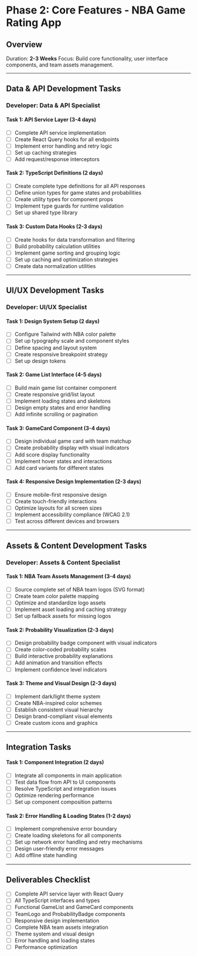 # Phase 2: Core Features - NBA Game Rating App

## Overview
Duration: **2-3 Weeks**
Focus: Build core functionality, user interface components, and team assets management.

---

## Data & API Development Tasks

### **Developer: Data & API Specialist**

#### Task 1: API Service Layer (3-4 days)
- [ ] Complete API service implementation
- [ ] Create React Query hooks for all endpoints
- [ ] Implement error handling and retry logic
- [ ] Set up caching strategies
- [ ] Add request/response interceptors

#### Task 2: TypeScript Definitions (2 days)
- [ ] Create complete type definitions for all API responses
- [ ] Define union types for game states and probabilities
- [ ] Create utility types for component props
- [ ] Implement type guards for runtime validation
- [ ] Set up shared type library

#### Task 3: Custom Data Hooks (2-3 days)
- [ ] Create hooks for data transformation and filtering
- [ ] Build probability calculation utilities
- [ ] Implement game sorting and grouping logic
- [ ] Set up caching and optimization strategies
- [ ] Create data normalization utilities

---

## UI/UX Development Tasks

### **Developer: UI/UX Specialist**

#### Task 1: Design System Setup (2 days)
- [ ] Configure Tailwind with NBA color palette
- [ ] Set up typography scale and component styles
- [ ] Define spacing and layout system
- [ ] Create responsive breakpoint strategy
- [ ] Set up design tokens

#### Task 2: Game List Interface (4-5 days)
- [ ] Build main game list container component
- [ ] Create responsive grid/list layout
- [ ] Implement loading states and skeletons
- [ ] Design empty states and error handling
- [ ] Add infinite scrolling or pagination

#### Task 3: GameCard Component (3-4 days)
- [ ] Design individual game card with team matchup
- [ ] Create probability display with visual indicators
- [ ] Add score display functionality
- [ ] Implement hover states and interactions
- [ ] Add card variants for different states

#### Task 4: Responsive Design Implementation (2-3 days)
- [ ] Ensure mobile-first responsive design
- [ ] Create touch-friendly interactions
- [ ] Optimize layouts for all screen sizes
- [ ] Implement accessibility compliance (WCAG 2.1)
- [ ] Test across different devices and browsers

---

## Assets & Content Development Tasks

### **Developer: Assets & Content Specialist**

#### Task 1: NBA Team Assets Management (3-4 days)
- [ ] Source complete set of NBA team logos (SVG format)
- [ ] Create team color palette mapping
- [ ] Optimize and standardize logo assets
- [ ] Implement asset loading and caching strategy
- [ ] Set up fallback assets for missing logos

#### Task 2: Probability Visualization (2-3 days)
- [ ] Design probability badge component with visual indicators
- [ ] Create color-coded probability scales
- [ ] Build interactive probability explanations
- [ ] Add animation and transition effects
- [ ] Implement confidence level indicators

#### Task 3: Theme and Visual Design (2-3 days)
- [ ] Implement dark/light theme system
- [ ] Create NBA-inspired color schemes
- [ ] Establish consistent visual hierarchy
- [ ] Design brand-compliant visual elements
- [ ] Create custom icons and graphics

---

## Integration Tasks

#### Task 1: Component Integration (2 days)
- [ ] Integrate all components in main application
- [ ] Test data flow from API to UI components
- [ ] Resolve TypeScript and integration issues
- [ ] Optimize rendering performance
- [ ] Set up component composition patterns

#### Task 2: Error Handling & Loading States (1-2 days)
- [ ] Implement comprehensive error boundary
- [ ] Create loading skeletons for all components
- [ ] Set up network error handling and retry mechanisms
- [ ] Design user-friendly error messages
- [ ] Add offline state handling

---

## Deliverables Checklist

- [ ] Complete API service layer with React Query
- [ ] All TypeScript interfaces and types
- [ ] Functional GameList and GameCard components
- [ ] TeamLogo and ProbabilityBadge components
- [ ] Responsive design implementation
- [ ] Complete NBA team assets integration
- [ ] Theme system and visual design
- [ ] Error handling and loading states
- [ ] Performance optimization